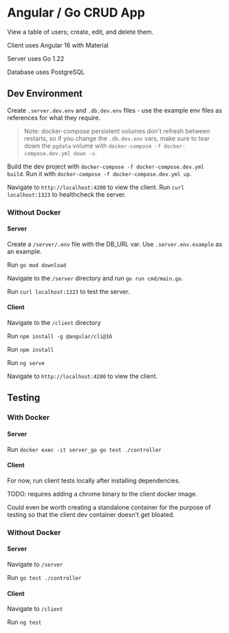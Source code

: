 # Angular / Go CRUD App

View a table of users; create, edit, and delete them.

Client uses Angular 16 with Material

Server uses Go 1.22

Database uses PostgreSQL

## Dev Environment

Create `.server.dev.env` and `.db.dev.env` files - use the example env files as references for what they require.

> Note: docker-compose persistent volumes don't refresh between restarts, so if you change the `.db.dev.env` vars, make sure to tear down the `pgdata` volume with `docker-compose -f docker-compose.dev.yml down -v`.

Build the dev project with `docker-compose -f docker-compose.dev.yml build`. Run it with `docker-compose -f docker-compose.dev.yml up`.

Navigate to `http://localhost:4200` to view the client. Run `curl localhost:1323` to healthcheck the server.

### Without Docker

#### Server

Create a `/server/.env` file with the DB_URL var. Use `.server.env.example` as an example.

Run `go mod download`

Navigate to the `/server` directory and run `go run cmd/main.go`.

Run `curl localhost:1323` to test the server.

#### Client

Navigate to the `/client` directory

Run `npm install -g @angular/cli@16`

Run `npm install`

Run `ng serve`

Navigate to `http://localhost:4200` to view the client.


## Testing

### With Docker

#### Server

Run `docker exec -it server_go go test ./controller`

#### Client

For now, run client tests locally after installing dependencies.

TODO: requires adding a chrome binary to the client docker image. 

Could even be worth creating a standalone container for the purpose of testing so that the client dev container doesn't get bloated.

### Without Docker

#### Server

Navigate to `/server`

Run `go test ./controller`

#### Client

Navigate to `/client`

Run `ng test`
